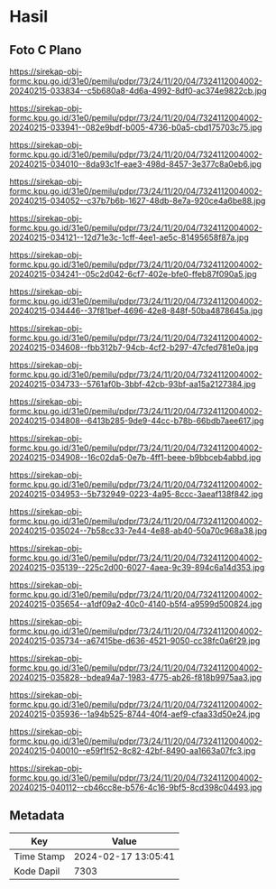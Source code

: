 # Hasil

## Foto C Plano

https://sirekap-obj-formc.kpu.go.id/31e0/pemilu/pdpr/73/24/11/20/04/7324112004002-20240215-033834--c5b680a8-4d6a-4992-8df0-ac374e9822cb.jpg

https://sirekap-obj-formc.kpu.go.id/31e0/pemilu/pdpr/73/24/11/20/04/7324112004002-20240215-033941--082e9bdf-b005-4736-b0a5-cbd175703c75.jpg

https://sirekap-obj-formc.kpu.go.id/31e0/pemilu/pdpr/73/24/11/20/04/7324112004002-20240215-034010--8da93c1f-eae3-498d-8457-3e377c8a0eb6.jpg

https://sirekap-obj-formc.kpu.go.id/31e0/pemilu/pdpr/73/24/11/20/04/7324112004002-20240215-034052--c37b7b6b-1627-48db-8e7a-920ce4a6be88.jpg

https://sirekap-obj-formc.kpu.go.id/31e0/pemilu/pdpr/73/24/11/20/04/7324112004002-20240215-034121--12d71e3c-1cff-4ee1-ae5c-81495658f87a.jpg

https://sirekap-obj-formc.kpu.go.id/31e0/pemilu/pdpr/73/24/11/20/04/7324112004002-20240215-034241--05c2d042-6cf7-402e-bfe0-ffeb87f090a5.jpg

https://sirekap-obj-formc.kpu.go.id/31e0/pemilu/pdpr/73/24/11/20/04/7324112004002-20240215-034446--37f81bef-4696-42e8-848f-50ba4878645a.jpg

https://sirekap-obj-formc.kpu.go.id/31e0/pemilu/pdpr/73/24/11/20/04/7324112004002-20240215-034608--fbb312b7-94cb-4cf2-b297-47cfed781e0a.jpg

https://sirekap-obj-formc.kpu.go.id/31e0/pemilu/pdpr/73/24/11/20/04/7324112004002-20240215-034733--5761af0b-3bbf-42cb-93bf-aa15a2127384.jpg

https://sirekap-obj-formc.kpu.go.id/31e0/pemilu/pdpr/73/24/11/20/04/7324112004002-20240215-034808--6413b285-9de9-44cc-b78b-66bdb7aee617.jpg

https://sirekap-obj-formc.kpu.go.id/31e0/pemilu/pdpr/73/24/11/20/04/7324112004002-20240215-034908--16c02da5-0e7b-4ff1-beee-b9bbceb4abbd.jpg

https://sirekap-obj-formc.kpu.go.id/31e0/pemilu/pdpr/73/24/11/20/04/7324112004002-20240215-034953--5b732949-0223-4a95-8ccc-3aeaf138f842.jpg

https://sirekap-obj-formc.kpu.go.id/31e0/pemilu/pdpr/73/24/11/20/04/7324112004002-20240215-035024--7b58cc33-7e44-4e88-ab40-50a70c968a38.jpg

https://sirekap-obj-formc.kpu.go.id/31e0/pemilu/pdpr/73/24/11/20/04/7324112004002-20240215-035139--225c2d00-6027-4aea-9c39-894c6a14d353.jpg

https://sirekap-obj-formc.kpu.go.id/31e0/pemilu/pdpr/73/24/11/20/04/7324112004002-20240215-035654--a1df09a2-40c0-4140-b5f4-a9599d500824.jpg

https://sirekap-obj-formc.kpu.go.id/31e0/pemilu/pdpr/73/24/11/20/04/7324112004002-20240215-035734--a67415be-d636-4521-9050-cc38fc0a6f29.jpg

https://sirekap-obj-formc.kpu.go.id/31e0/pemilu/pdpr/73/24/11/20/04/7324112004002-20240215-035828--bdea94a7-1983-4775-ab26-f818b9975aa3.jpg

https://sirekap-obj-formc.kpu.go.id/31e0/pemilu/pdpr/73/24/11/20/04/7324112004002-20240215-035936--1a94b525-8744-40f4-aef9-cfaa33d50e24.jpg

https://sirekap-obj-formc.kpu.go.id/31e0/pemilu/pdpr/73/24/11/20/04/7324112004002-20240215-040010--e59f1f52-8c82-42bf-8490-aa1663a07fc3.jpg

https://sirekap-obj-formc.kpu.go.id/31e0/pemilu/pdpr/73/24/11/20/04/7324112004002-20240215-040112--cb46cc8e-b576-4c16-9bf5-8cd398c04493.jpg


## Metadata

| Key        | Value               |
| ---------- | ------------------- |
| Time Stamp | 2024-02-17 13:05:41 |
| Kode Dapil | 7303                |



